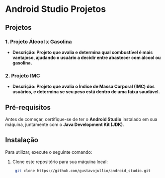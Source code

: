 # Android Studio Projetos

## Projetos

### 1. **Projeto Álcool x Gasolina**
- **Descrição: Projeto que avalia e determina qual combustível é mais vantajoso, ajudando o usuário a decidir entre abastecer com álcool ou gasolina.**

### 2. **Projeto IMC**
- **Descrição: Projeto que avalia o Índice de Massa Corporal (IMC) dos usuários, e determina se seu peso está dentro de uma faixa saudável.**



## Pré-requisitos

Antes de começar, certifique-se de ter o **Android Studio** instalado em sua máquina, juntamente com o **Java Development Kit (JDK)**.

## Instalação

Para utilizar, execute o seguinte comando:

1. Clone este repositório para sua máquina local:
    ```bash
     git clone https://github.com/gustavojullio/android_studio.git
     ```
   


